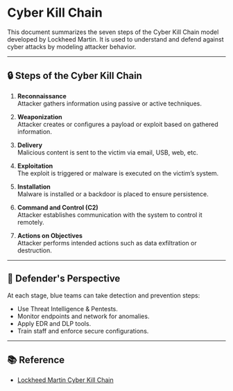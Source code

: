 # Cyber Kill Chain

This document summarizes the seven steps of the Cyber Kill Chain model developed by Lockheed Martin. It is used to understand and defend against cyber attacks by modeling attacker behavior.

---

## 🔒 Steps of the Cyber Kill Chain

1. **Reconnaissance**  
   Attacker gathers information using passive or active techniques.

2. **Weaponization**  
   Attacker creates or configures a payload or exploit based on gathered information.

3. **Delivery**  
   Malicious content is sent to the victim via email, USB, web, etc.

4. **Exploitation**  
   The exploit is triggered or malware is executed on the victim’s system.

5. **Installation**  
   Malware is installed or a backdoor is placed to ensure persistence.

6. **Command and Control (C2)**  
   Attacker establishes communication with the system to control it remotely.

7. **Actions on Objectives**  
   Attacker performs intended actions such as data exfiltration or destruction.

---

## 🔧 Defender's Perspective

At each stage, blue teams can take detection and prevention steps:
- Use Threat Intelligence & Pentests.
- Monitor endpoints and network for anomalies.
- Apply EDR and DLP tools.
- Train staff and enforce secure configurations.

---

## 📚 Reference

- [Lockheed Martin Cyber Kill Chain](https://www.lockheedmartin.com/en-us/capabilities/cyber/cyber-kill-chain.html)
